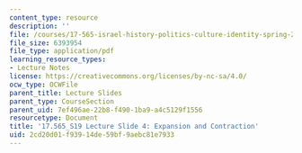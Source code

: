 ```yaml
---
content_type: resource
description: ''
file: /courses/17-565-israel-history-politics-culture-identity-spring-2019/2cd20d01f93914de59bf9aebc81e7933_MIT17_565S19_lecslide4.pdf
file_size: 6393954
file_type: application/pdf
learning_resource_types:
- Lecture Notes
license: https://creativecommons.org/licenses/by-nc-sa/4.0/
ocw_type: OCWFile
parent_title: Lecture Slides
parent_type: CourseSection
parent_uid: 7ef496ae-22b8-f490-1ba9-a4c5129f1556
resourcetype: Document
title: '17.565_S19 Lecture Slide 4: Expansion and Contraction'
uid: 2cd20d01-f939-14de-59bf-9aebc81e7933
---
```

